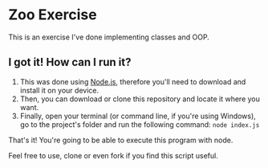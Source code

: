 # Zoo Exercise

This is an exercise I've done implementing classes and OOP.

## I got it! How can I run it?

1. This was done using [Node.js](https://nodejs.org/en/), therefore you'll need to download and install it on your device.
2. Then, you can download or clone this repository and locate it where you want.
3. Finally, open your terminal (or command line, if you're using Windows), go to the project's folder and run the following command: ``node index.js``

That's it! You're going to be able to execute this program with node.

Feel free to use, clone or even fork if you find this script useful.